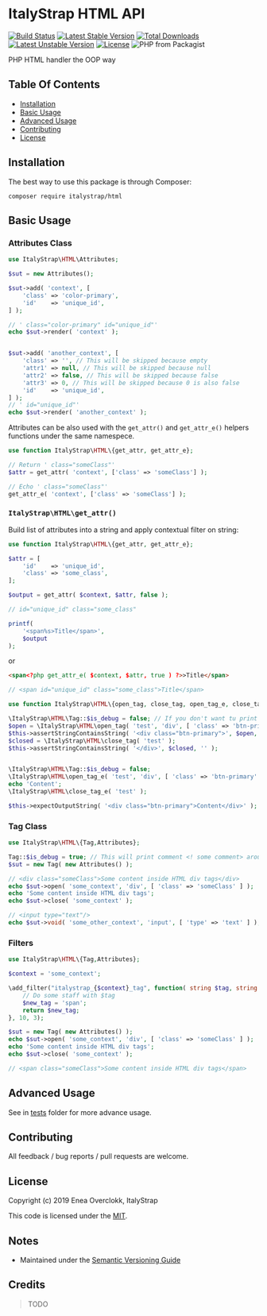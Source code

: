 # ItalyStrap HTML API

[![Build Status](https://travis-ci.org/ItalyStrap/html.svg?branch=master)](https://travis-ci.org/ItalyStrap/html)
[![Latest Stable Version](https://img.shields.io/packagist/v/italystrap/html.svg)](https://packagist.org/packages/italystrap/html)
[![Total Downloads](https://img.shields.io/packagist/dt/italystrap/html.svg)](https://packagist.org/packages/italystrap/html)
[![Latest Unstable Version](https://img.shields.io/packagist/vpre/italystrap/html.svg)](https://packagist.org/packages/italystrap/html)
[![License](https://img.shields.io/packagist/l/italystrap/html.svg)](https://packagist.org/packages/italystrap/html)
![PHP from Packagist](https://img.shields.io/packagist/php-v/italystrap/html)

PHP HTML handler the OOP way

## Table Of Contents

* [Installation](#installation)
* [Basic Usage](#basic-usage)
* [Advanced Usage](#advanced-usage)
* [Contributing](#contributing)
* [License](#license)

## Installation

The best way to use this package is through Composer:

```CMD
composer require italystrap/html
```

## Basic Usage

### Attributes Class

```php
use ItalyStrap\HTML\Attributes;

$sut = new Attributes();

$sut->add( 'context', [
    'class'	=> 'color-primary',
    'id'	=> 'unique_id',
] );

// ' class="color-primary" id="unique_id"'
echo $sut->render( 'context' );


$sut->add( 'another_context', [
    'class'	=> '', // This will be skipped because empty
    'attr1'	=> null, // This will be skipped because null
    'attr2'	=> false, // This will be skipped because false
    'attr3'	=> 0, // This will be skipped because 0 is also false
    'id'	=> 'unique_id',
] );
// ' id="unique_id"'
echo $sut->render( 'another_context' );
```

Attributes can be also used with the `get_attr()` and `get_attr_e()` helpers functions under the same namespece.

```php
use function ItalyStrap\HTML\{get_attr, get_attr_e};

// Return ' class="someClass"'
$attr = get_attr( 'context', ['class' => 'someClass'] );

// Echo ' class="someClass"'
get_attr_e( 'context', ['class' => 'someClass'] );
```

### `ItalyStrap\HTML\get_attr()`

Build list of attributes into a string and apply contextual filter on string:

```php
use function ItalyStrap\HTML\{get_attr, get_attr_e};

$attr = [
	'id'	=> 'unique_id',
	'class'	=> 'some_class',
];

$output = get_attr( $context, $attr, false );

// id="unique_id" class="some_class"

printf(
	'<span%s>Title</span>',
	$output
);
```

or

```html
<span<?php get_attr_e( $context, $attr, true ) ?>>Title</span>
```

```php
// <span id="unique_id" class="some_class">Title</span>
```

```php
use function ItalyStrap\HTML\{open_tag, close_tag, open_tag_e, close_tag_e};

\ItalyStrap\HTML\Tag::$is_debug = false; // If you don't want tu print debug comments
$open = \ItalyStrap\HTML\open_tag( 'test', 'div', [ 'class' => 'btn-primary' ] );
$this->assertStringContainsString( '<div class="btn-primary">', $open, '' );
$closed = \ItalyStrap\HTML\close_tag( 'test' );
$this->assertStringContainsString( '</div>', $closed, '' );


\ItalyStrap\HTML\Tag::$is_debug = false;
\ItalyStrap\HTML\open_tag_e( 'test', 'div', [ 'class' => 'btn-primary' ] );
echo 'Content';
\ItalyStrap\HTML\close_tag_e( 'test' );

$this->expectOutputString( '<div class="btn-primary">Content</div>' );
```


### Tag Class

```php
use ItalyStrap\HTML\{Tag,Attributes};

Tag::$is_debug = true; // This will print comment <! some comment> around the output for debugging, you can see it with ctrl + u key in the browser
$sut = new Tag( new Attributes() );

// <div class="someClass">Some content inside HTML div tags</div>
echo $sut->open( 'some_context', 'div', [ 'class' => 'someClass' ] );
echo 'Some content inside HTML div tags';
echo $sut->close( 'some_context' );

// <input type="text"/>
echo $sut->void( 'some_other_context', 'input', [ 'type' => 'text' ] );
```

### Filters

```php
use ItalyStrap\HTML\{Tag,Attributes};

$context = 'some_context';

\add_filter("italystrap_{$context}_tag", function( string $tag, string $context, Tag $obj) {
    // Do some staff with $tag
    $new_tag = 'span';
    return $new_tag;
}, 10, 3);

$sut = new Tag( new Attributes() );
echo $sut->open( 'some_context', 'div', [ 'class' => 'someClass' ] );
echo 'Some content inside HTML div tags';
echo $sut->close( 'some_context' );

// <span class="someClass">Some content inside HTML div tags</span>
```

## Advanced Usage

See in [tests](tests) folder for more advance usage.

## Contributing

All feedback / bug reports / pull requests are welcome.

## License

Copyright (c) 2019 Enea Overclokk, ItalyStrap

This code is licensed under the [MIT](LICENSE).

## Notes

*  Maintained under the [Semantic Versioning Guide](http://semver.org)

## Credits

> TODO
